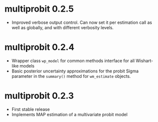 # multiprobit 0.2.5

* Improved verbose output control. Can now set it per estimation call as
  well as globally, and with different verbosity levels.

# multiprobit 0.2.4

* Wrapper class `wp_model` for common methods interface for all
  Wishart-like models
* Basic posterior uncertainty approximations for the probit Sigma parameter
  in the `summary()` method for `wm_estimate` objects.

# multiprobit 0.2.3

* First stable release
* Implements MAP estimation of a multivariate probit model
